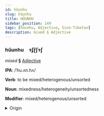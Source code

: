 ```yaml
---
id: hûunhu
slug: hûunhu
title: HÛUNHU
sidebar_position: 149
tags: [hûunhu, Adjective, Sino-Tibetan]
description: mixed § Adjective
---
```


### hûunhu&emsp;<span kind="abugida">ɂʄɽ̃ʃɂʃ</span>

*mixed* **§** [Adjective](../../tags/Adjective)

**IPA**: /ˈhu.ʌn.hʌ/

**Verb**: to be mixed/heterogenous/unsorted

**Noun**: mixedness/heterogeneity/unsortedness

**Modifier**: mixed/heterogenous/unsorted

<details>
    <summary>Origin</summary>
    Mandarin 混合 hùnhé /xu̯ənxɤ/<br/>
    <em>Sino-Tibetan Language Family</em>
</details>